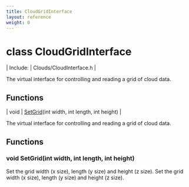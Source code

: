 ```yaml
---
title: CloudGridInterface
layout: reference
weight: 0
---
```

class CloudGridInterface
===

| Include: | Clouds/CloudInterface.h |

The virtual interface for controlling and reading a grid of cloud data.


Functions
---

| void | [SetGrid](#SetGrid)(int width, int length, int height) |

The virtual interface for controlling and reading a grid of cloud data.
  


Functions
---

### <a name="SetGrid"/>void SetGrid(int width, int length, int height)
Set the grid width (x size), length (y size) and height (z size).
Set the grid width (x size), length (y size) and height (z size).
